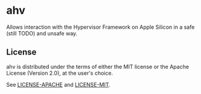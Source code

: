 # ahv

Allows interaction with the Hypervisor Framework on Apple Silicon in a safe (still TODO) and unsafe way. 

## License

ahv is distributed under the terms of either the MIT license or the Apache
License (Version 2.0), at the user's choice.

See [LICENSE-APACHE](LICENSE-APACHE) and [LICENSE-MIT](LICENSE-MIT).
